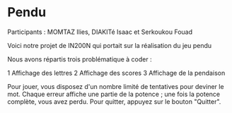 # Pendu
Participants : MOMTAZ Ilies, DIAKITé Isaac et Serkoukou Fouad

Voici notre projet de IN200N qui portait sur la réalisation du jeu pendu

Nous avons répartis trois problématique à coder :

1 Affichage des lettres 
2 Affichage des scores 
3 Affichage de la pendaison

Pour jouer, vous disposez d'un nombre limité de tentatives pour deviner le mot. Chaque erreur affiche une partie de la potence ; une fois la potence complète, vous avez perdu. Pour quitter, appuyez sur le bouton "Quitter".

